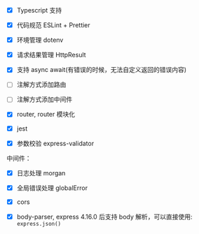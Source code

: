 

- [x] Typescript 支持
- [x] 代码规范 ESLint + Prettier
- [x] 环境管理 dotenv
- [x] 请求结果管理 HttpResult
- [x] 支持 async await(有错误的时候，无法自定义返回的错误内容)
- [ ] 注解方式添加路由
- [ ] 注解方式添加中间件
- [x] router, router 模块化
- [x] jest
- [x] 参数校验 express-validator


中间件：

- [x] 日志处理 morgan
- [x] 全局错误处理 globalError
- [x] cors
- [x] body-parser, express 4.16.0 后支持 body 解析，可以直接使用: `express.json()`

